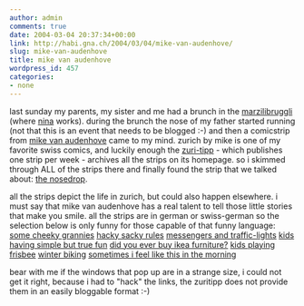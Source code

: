 ```yaml
---
author: admin
comments: true
date: 2004-03-04 20:37:34+00:00
link: http://habi.gna.ch/2004/03/04/mike-van-audenhove/
slug: mike-van-audenhove
title: mike van audenhove
wordpress_id: 457
categories:
- none
---
```


last sunday my parents, my sister and me had a brunch in the [marzilibruggli](http://www.taberna.ch/) (where [nina](http://habi.gna.ch/blog/images/hn2.jpg) works). during the brunch the nose of my father started running (not that this is an event that needs to be blogged :-) and then a comicstrip from [mike van audenhove](http://www.zueritipp.ch/dyn/zuerichbymike/ssi/index.html) came to my mind.
zurich by mike is one of my favorite swiss comics, and luckily enough the [zuri-tipp](http://www.zueritipp.ch/dyn/index.html) - which publishes one strip per week - archives all the strips on its homepage.
so i skimmed through ALL of the strips there and finally found the strip that we talked about: 
[the nosedrop](http://www.zueritipp.ch/zuerichbymike/mike.php?woche=46&current=1&max=6).

all the strips depict the life in zurich, but could also happen elsewhere. i must say that mike van audenhove has a real talent to tell those little stories that make you smile.
all the strips are in german or swiss-german so the selection below is only funny for those capable of that funny language:
[some cheeky grannies](http://www.zueritipp.ch/zuerichbymike/mike.php?woche=5&current=1&max=9)
[hacky sacky rules](http://www.zueritipp.ch/zuerichbymike/mike.php?woche=21&current=1&max=9)
[messengers and traffic-lights](http://www.zueritipp.ch/zuerichbymike/mike.php?woche=39_03&current=1&max=5)
[kids having simple but true fun](http://www.zueritipp.ch/zuerichbymike/mike.php?woche=41&current=1&max=11)
[did you ever buy ikea furniture?](http://www.zueritipp.ch/zuerichbymike/mike.php?woche=07_02&current=1&max=3)
[kids playing frisbee](http://www.zueritipp.ch/zuerichbymike/mike.php?woche=14_02&current=1&max=8)
[winter biking](http://www.zueritipp.ch/zuerichbymike/mike.php?woche=48_03&current=1&max=8)
[sometimes i feel like this in the morning](http://www.zueritipp.ch/zuerichbymike/mike.php?woche=02_03&current=1&max=7)

bear with me if the windows that pop up are in a strange size, i could not get it right, because i had to "hack" the links, the zuritipp does not provide them in an easily bloggable format :-)
